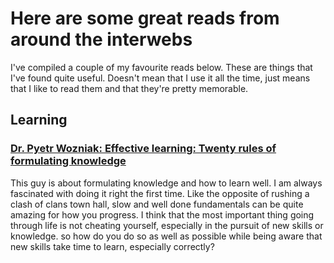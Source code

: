 # Here are some great reads from around the interwebs

I've compiled a couple of my favourite reads below. These are things that I've found quite useful. Doesn't mean that I use it all the time, just means that I like to read them and that they're pretty memorable.

## Learning

### [Dr. Pyetr Wozniak: Effective learning: Twenty rules of formulating knowledge](https://www.supermemo.com/en/blog/twenty-rules-of-formulating-knowledge)

This guy is about formulating knowledge and how to learn well. I am always fascinated with doing it right the first time. Like the opposite of rushing a clash of clans town hall, slow and well done fundamentals can be quite amazing for how you progress. I think that the most important thing going through life is not cheating yourself, especially in the pursuit of new skills or knowledge. so how do you do so as well as possible while being aware that new skills take time to learn, especially correctly? 